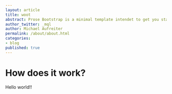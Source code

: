 ```yaml
---
layout: article
title: woot
abstract: Prose Bootstrap is a minimal template intendet to get you started with Jekyll.
author_twitter: _mql
author: Michael Aufreiter
permalink: /about/about.html
categories:
- blog
published: true
---
```

# How does it work?

Hello world!!



